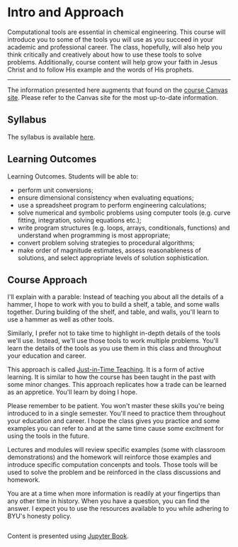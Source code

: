 # Intro and Approach

Computational tools are essential in chemical engineering.  This course will introduce you to some of the tools you will use as you succeed in your academic and professional career. The class, hopefully, will also help you think critically and creatively about how to use these tools to solve problems. Additionally, course content will help grow your faith in Jesus Christ and to follow His example and the words of His prophets.

---
The information presented here augments that found on the [course Canvas site](https://byui.instructure.com/courses/14908).  Please refer to the Canvas site for the most up-to-date information.

## Syllabus
The syllabus is available [here](https://byui.instructure.com/courses/14908/files/1047880/download?wrap=1).

## Learning Outcomes
Learning Outcomes. Students will be able to:
- perform unit conversions;
- ensure dimensional consistency when evaluating equations;
- use a spreadsheet program to perform engineering calculations;
- solve numerical and symbolic problems using computer tools (e.g. curve fitting, integration, solving equations etc.);
- write program structures (e.g. loops, arrays, conditionals, functions) and understand when programming is most appropriate;
- convert problem solving strategies to procedural algorithms;
- make order of magnitude estimates, assess reasonableness of solutions, and select appropriate levels of solution sophistication.

## Course Approach
I'll explain with a parable: Instead of teaching you about all the details of a hammer, I hope to work with you to build a shelf, a table, and some walls together. During building of the shelf, and table, and walls, you'll learn to use a hammer as well as other tools.

Similarly, I prefer not to take time to highlight in-depth details of the tools we'll use. Instead, we'll use those tools to work multiple problems.  You'll learn the details of the tools as you use them in this class and throughout your education and career.

This approach is called [Just-in-Time Teaching](https://en.wikipedia.org/wiki/Just-in-time_teaching).  It is a form of active learning.  It is similar to how the course has been taught in the past with some minor changes. This approach replicates how a trade can be learned as an appretice.  You'll learn by doing I hope.

Please remember to be patient. You won't master these skills you're being introduced to in a single semester.  You'll need to practice them throughout your education and career. I hope the class gives you practice and some examples you can refer to and at the same time cause some excitment for using the tools in the future.

Lectures and modules will review specific examples (some with classroom demonstrations) and the homework will reinforce those examples and introduce specific computation concenpts and tools. Those tools will be used to solve the problem and be reinforced in the class discussions and homework. 

You are at a time when more information is readily at your fingertips than any other time in history. When you have a question, you can find the answer. I expect you to use the resources available to you while adhering to BYU's honesty policy. 

```{tableofcontents}
```
Content is presented using [Jupyter Book](https://jupyterbook.org).